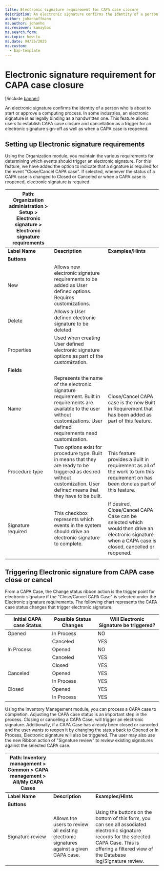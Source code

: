 ```yaml
---
title: Electronic signature requirement for CAPA case closure
description: An electronic signature confirms the identity of a person who is about to start or approve a computing process. This feature allows users to establish CAPA case closure and cancellation as a trigger for an electronic signature sign-off as well as when a CAPA case is reopened.
author: johanhoffmann
ms.author: johanho
ms.reviewer: kamaybac
ms.search.form:
ms.topic: how-to
ms.date: 04/25/2025
ms.custom: 
  - bap-template
---
```


# Electronic signature requirement for CAPA case closure

[!include [banner](../../includes/banner.md)]

An electronic signature confirms the identity of a person who is about to start or approve a computing process. In some industries, an electronic signature is as legally binding as a handwritten one. This feature allows users to establish CAPA case closure and cancellation as a trigger for an electronic signature sign-off as well as when a CAPA case is reopened.

## Setting up Electronic signature requirements

Using the Organization module, you maintain the various requirements for determining which events should trigger an electronic signature. For this feature, we have added the option to indicate that a signature is required for the event "Close/Cancel CAPA case". If selected, whenever the status of a CAPA case is changed to Closed or Canceled or when a CAPA case is reopened, electronic signature is required.

| **Path: Organization administration \> Setup \> Electronic signature \> Electronic signature requirements** | &nbsp; | &nbsp; |
|-------------------------|-------------------------|-------------------------|
| **Label Name** | **Description** | **Examples/Hints** |
| **Buttons** | &nbsp; | &nbsp; |
| New | Allows new electronic signature requirements to be added as User defined options. Requires customizations. |  |
| Delete | Allows a User defined electronic signature to be deleted. |  |
| Properties | Used when creating User defined electronic signature options as part of the customization. |  |
| **Fields** | &nbsp; | &nbsp; |
| Name | Represents the name of the electronic signature requirement. Built in requirements are available to the user without customizations. User defined requirements need customization. | Close/Cancel CAPA case is the new Built in Requirement that has been added as part of this feature. |
| Procedure type | Two options exist for procedure type. Built in means that they are ready to be triggered as desired without customization. User defined means that they have to be built. | This feature provides a Built in requirement as all of the work to turn this requirement on has been done as part of this feature. |
| Signature required | This checkbox represents which events in the system should drive an electronic signature to complete. | If desired, Close/Cancel CAPA Case can be selected which would then drive an electronic signature when a CAPA case is closed, cancelled or reopened. |
|  |  |  |

## Triggering Electronic signature from CAPA case close or cancel

From a CAPA Case, the Change status ribbon action is the trigger point for electronic signature if the "Close/Cancel CAPA Case" is selected under the Electronic signature requirements. The following chart represents the CAPA case status changes that trigger electronic signature.

| Initial CAPA case Status | Possible Status Changes | Will Electronic Signature be triggered? |
|-------------------------------------|------------------------------------|----------------------------------------------------|
| Opened                              | In Process                         | NO                                                 |
|                                     | Canceled                           | YES                                                |
| In Process                          | Opened                             | NO                                                 |
|                                     | Canceled                           | YES                                                |
|                                     | Closed                             | YES                                                |
| Canceled                            | Opened                             | YES                                                |
|                                     | In Process                         | YES                                                |
| Closed                              | Opened                             | YES                                                |
|                                     | In Process                         | YES                                                |

Using the Inventory Management module, you can process a CAPA case to completion. Adjusting the CAPA case status is an important step in the process. Closing or canceling a CAPA Case, will trigger an electronic signature. Additionally, if a CAPA Case has already been closed or canceled and the user wants to reopen it by changing the status back to Opened or In Process, Electronic signature will also be triggered. The user may also use the new Ribbon action of "Signature review" to review existing signatures against the selected CAPA case.

| **Path: Inventory management \> Common \> CAPA management \> All/My CAPA Cases** | &nbsp; | &nbsp; |
|-------------------------|-------------------------|-------------------------|
| **Label Name** | **Description** | **Examples/Hints** |
| **Buttons** | &nbsp; | &nbsp; |
| Signature review | Allows the users to review all existing electronic signatures against a given CAPA case. | Using the buttons on the bottom of this form, you can see all associated electronic signature records for the selected CAPA Case. This is offering a filtered view of the Database log/Signature review. |

